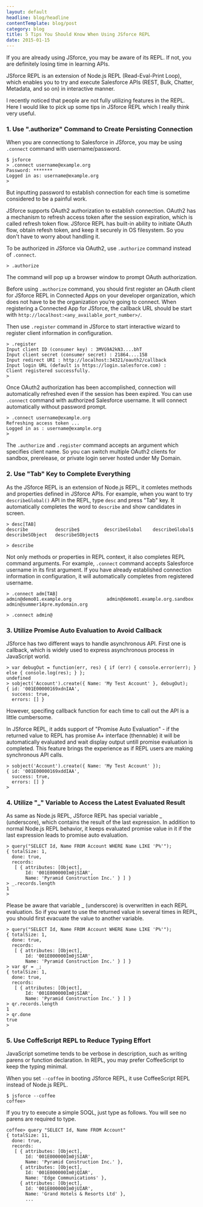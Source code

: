 ```yaml
---
layout: default
headline: blog/headline
contentTemplate: blog/post
category: blog
title: 5 Tips You Should Know When Using JSforce REPL 
date: 2015-01-15
---
```


If you are already using JSforce, you may be aware of its REPL. If not, you are definitely losing time in learning APIs.

JSforce REPL is an extension of Node.js REPL (Read-Eval-Print Loop), which enables you to try and execute Salesforce APIs (REST, Bulk, Chatter, Metadata, and so on) in interactive manner.  

I recently noticed that people are not fully utilizing features in the REPL. Here I would like to pick up some tips in JSforce REPL which I really think very useful.

### 1. Use ".authorize" Command to Create Persisting Connection

When you are connectiong to Salesforce in JSforce, you may be using `.connect` command with username/password.

```
$ jsforce
> .connect username@example.org
Password: *******
Logged in as: username@example.org
> 
```

But inputting password to establish connection for each time is sometime considered to be a painful work.

JSforce supports OAuth2 authorization to establish connection. OAuth2 has a mechanism to refresh access token after the session expiration, which is called refresh token flow. JSforce REPL has built-in ability to initiate OAuth flow, obtain refesh token, and keep it securely in OS filesystem. So you don't have to worry about handling it.

To be authorized in JSforce via OAuth2, use `.authorize` command instead of `.connect`.

```
> .authorize
```

The command will pop up a browser window to prompt OAuth authorization.

Before using `.authorize` command, you should first register an OAuth client for JSforce REPL in Connected Apps on your developer organization, which does not have to be the organization you’re going to connect. When registering a Connected App for JSforce, the callback URL should be start with `http://localhost:<any_available_port_number>/`.

Then use `.register` command in JSforce to start interactive wizard to register client information in configuration.

```
> .register
Input client ID (consumer key) : 3MVG9A2kN3....bhT
Input client secret (consumer secret) : 21864....158
Input redirect URI : http://localhost:34321/oauth2/callback
Input login URL (default is https://login.salesforce.com) : 
Client registered successfully.
>
```

Once OAuth2 authorization has been accomplished, connection will automatically refreshed even if the session has been expired. You can use `.connect` command with authorized Salesforce username. It will connect automatically without password prompt.

```
> .connect username@example.org
Refreshing access token ... 
Logged in as : username@example.org
>
```

The `.authorize` and `.register` command accepts an argument which specifies client name. So you can switch multiple OAuth2 clients for sandbox, prerelease, or private login server hosted under My Domain.


### 2. Use "Tab" Key to Complete Everything

As the JSforce REPL is an extension of Node.js REPL, it comletes methods and properties defined in JSforce APIs. For example, when you want to try `describeGlobal()` API in the REPL, type `desc` and press "Tab" key. It automatically completes the word to `describe` and show candidates in screen.

```
> desc[TAB]
describe          describe$         describeGlobal    describeGlobal$   describeSObject   describeSObject$

> describe
```

Not only methods or properties in REPL context, it also completes REPL command arguments. For example, `.connect` command accepts Salesforce username in its first argument. If you have already established connection information in configuration, it will automatically completes from registered username.

```
> .connect adm[TAB]
admin@demo01.example.org             admin@demo01.example.org.sandbox              admin@summer14pre.mydomain.org

> .connect admin@
```

### 3. Utilize Promise Auto Evaluation to Avoid Callback

JSforce has two different ways to handle asynchronous API. First one is callback, which is widely used to express asynchronous process in JavaScript world.

```
> var debugOut = function(err, res) { if (err) { console.error(err); } else { console.log(res); } }; 
undefined
> sobject('Account').create({ Name: 'My Test Account' }, debugOut);
{ id: '001E00000169xdnIAA',
  success: true,
  errors: [] }
```

However, specifing callback function for each time to call out the API is a little cumbersome.

In JSforce REPL, it adds support of "Promise Auto Evaluation" - if the returned value to REPL has promise A+ interface (thennable) it will be automatically evaluated and wait display output untill promise evaluation is completed. This feature brings the experience as if REPL users are making synchronous API calls.

```
> sobject('Account').create({ Name: 'My Test Account' });
{ id: '001E00000169xddIAA',
  success: true,
  errors: [] }
> 
```

### 4. Utilize "_" Variable to Access the Latest Evaluated Result

As same as Node.js REPL, JSforce REPL has special variable _ (underscore), which contains the result of the last expression. In addition to normal Node.js REPL behavior, it keeps evaluated promise value in it if the last expression leads to promise auto evaluation.

```
> query("SELECT Id, Name FROM Account WHERE Name LIKE 'P%'");
{ totalSize: 1,
  done: true,
  records: 
   [ { attributes: [Object],
       Id: '001E000000Im0jSIAR',
       Name: 'Pyramid Construction Inc.' } ] }
> _.records.length
1
>
```

Please be aware that variable _ (underscore) is overwritten in each REPL evaluation. So if you want to use the returned value in several times in REPL, you should first evacuate the value to another variable.

```
> query("SELECT Id, Name FROM Account WHERE Name LIKE 'P%'");
{ totalSize: 1,
  done: true,
  records: 
   [ { attributes: [Object],
       Id: '001E000000Im0jSIAR',
       Name: 'Pyramid Construction Inc.' } ] }
> var qr = _;
{ totalSize: 1,
  done: true,
  records: 
   [ { attributes: [Object],
       Id: '001E000000Im0jSIAR',
       Name: 'Pyramid Construction Inc.' } ] }
> qr.records.length
1
> qr.done
true
>
```


### 5. Use CoffeScript REPL to Reduce Typing Effort

JavaScript sometime tends to be verbose in description, such as writing parens or function declaration. In REPL, you may prefer CoffeeScript to keep the typing minimal.

When you set `--coffee` in booting JSforce REPL, it use CoffeeScript REPL instead of Node.js REPL.

```
$ jsforce --coffee
coffee>
```

If you try to execute a simple SOQL, just type as follows. You will see no parens are required to type.

```
coffee> query "SELECT Id, Name FROM Account"
{ totalSize: 11,
  done: true,
  records: 
   [ { attributes: [Object],
       Id: '001E000000Im0jSIAR',
       Name: 'Pyramid Construction Inc.' },
     { attributes: [Object],
       Id: '001E000000Im0jQIAR',
       Name: 'Edge Communications' },
     { attributes: [Object],
       Id: '001E000000Im0jUIAR',
       Name: 'Grand Hotels & Resorts Ltd' },
       ...
```




